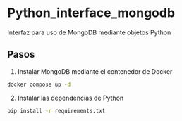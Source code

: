 # Python_interface_mongodb
Interfaz para uso de MongoDB mediante objetos Python

## Pasos
1. Instalar MongoDB mediante el contenedor de Docker
```bash
docker compose up -d
```
2. Instalar las dependencias de Python
```bash
pip install -r requirements.txt
```

